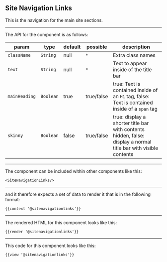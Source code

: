 ## Site Navigation Links

This is the navigation for the main site sections.

-----
The API for the component is as follows:

| param         | type          | default       | possible      | description           |
|---            |---            |---            |---            |---                    |
| `className`   | `String`      | null          | `*`           | Extra class names |
| `text`        | `String`      | null          | `*`           | Text to appear inside of the title bar |
| `mainHeading` | `Boolean`     | true          | true/false    | true: Text is contained inside of an `H1` tag, false: Text is contained inside of a `span` tag |
| `skinny`      | `Boolean`     | false         | true/false    | true: display a shorter title bar with contents hidden, false: display a normal title bar with visible contents |

-----
The component can be included within other components like this:

```
<SiteNavigationLinks/>
```

-----
and it therefore expects a set of data to render it that is in the following format:

```
{{context '@sitenavigationlinks'}}
```

-----
The rendered HTML for this component looks like this:

```
{{render '@sitenavigationlinks'}}
```

-----
This code for this component looks like this:

```
{{view '@sitenavigationlinks'}}
```
